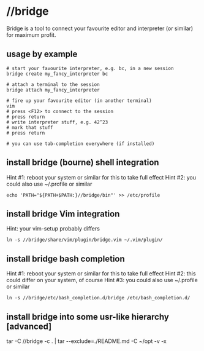 # //bridge

Bridge is a tool to connect your favourite editor and interpreter (or
similar) for maximum profit.


## usage by example

    # start your favourite interpreter, e.g. bc, in a new session
    bridge create my_fancy_interpreter bc

    # attach a terminal to the session
    bridge attach my_fancy_interpreter

    # fire up your favourite editor (in another terminal)
    vim
    # press <F12> to connect to the session
    # press return
    # write interpreter stuff, e.g. 42^23
    # mark that stuff
    # press return

    # you can use tab-completion everywhere (if installed)


## install bridge (bourne) shell integration

Hint #1: reboot your system or similar for this to take full effect
Hint #2: you could also use ~/.profile or similar

    echo 'PATH="${PATH+$PATH:}//bridge/bin"' >> /etc/profile


## install bridge Vim integration

Hint: your vim-setup probably differs

    ln -s //bridge/share/vim/plugin/bridge.vim ~/.vim/plugin/


## install bridge bash completion

Hint #1: reboot your system or similar for this to take full effect
Hint #2: this could differ on your system, of course
Hint #3: you could also use ~/.profile or similar

    ln -s //bridge/etc/bash_completion.d/bridge /etc/bash_completion.d/


## install bridge into some usr-like hierarchy [advanced]

  tar -C //bridge -c . | tar --exclude=./README.md -C ~/opt -v -x

